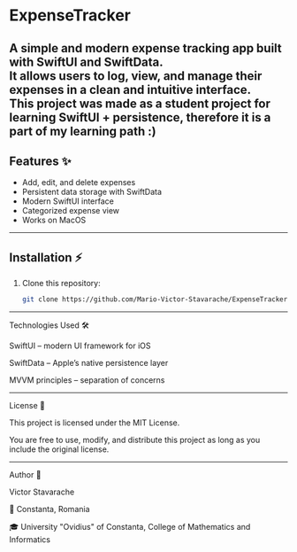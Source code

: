 # ExpenseTracker  

A simple and modern expense tracking app built with **SwiftUI** and **SwiftData**.  
It allows users to log, view, and manage their expenses in a clean and intuitive interface.  
This project was made as a **student project for learning SwiftUI + persistence**, therefore it is a part of my learning path :)
---

## Features ✨
- Add, edit, and delete expenses  
- Persistent data storage with SwiftData  
- Modern SwiftUI interface  
- Categorized expense view  
- Works on MacOS  

---

## Installation ⚡
1. Clone this repository:  
   ```bash
   git clone https://github.com/Mario-Victor-Stavarache/ExpenseTracker2.0.git

---

Technologies Used 🛠

SwiftUI – modern UI framework for iOS

SwiftData – Apple’s native persistence layer

MVVM principles – separation of concerns

---

License 📄

This project is licensed under the MIT License.

You are free to use, modify, and distribute this project as long as you include the original license.

---

Author 👤

Victor Stavarache

📍 Constanta, Romania

🎓 University "Ovidius" of Constanta, College of Mathematics and Informatics
